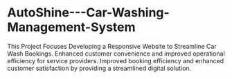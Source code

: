 # AutoShine---Car-Washing-Management-System
This Project Focuses Developing a Responsive Website to Streamline Car Wash Bookings. Enhanced customer convenience and improved operational efficiency for service providers. Improved booking efficiency and enhanced customer satisfaction by providing a streamlined digital solution. 
